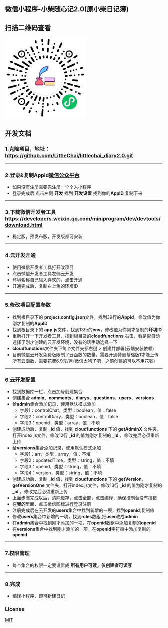 ## 微信小程序-小柴随心记2.0(原小柴日记簿)

## 扫描二维码查看 
![小柴随心记二维码](./image.jpg)

## 开发文档

### 1.克隆项目，地址： https://github.com/LittleChai/littlechai_diary2.0.git

---

### 2.登录&复制AppId[微信公众平台](https://mp.weixin.qq.com)
+ 如果没有注册需要先注册一个个人小程序
+ 登录完成后 点击左侧 **开发** 找到 **开发设置** 找到你的**AppID** 复制下来

---

### 3.下载微信开发者工具 https://developers.weixin.qq.com/miniprogram/dev/devtools/download.html
+ 稳定版，预发布版，开发版都可安装

---

### 4.云开发开通
+ 使用微信开发者工具打开改项目
+ 点击微信开发者工具左侧云开发
+ 环境名称自己输入喜欢的，点击开通
+ 开通完成后，复制右上角的环境ID

---

### 5.修改项目配置参数
+ 找到根目录下的 **project.config.json**文件，找到39行的**Appid**，修改值为你刚才复制的**AppID**
+ 找到根目录下的 **app.js**文件，找到13行的**env**，修改值为你刚才复制的**环境ID**
+ 重新打开一下开发者工具，找到根目录的**cloudfunctions**,右击，看是否自动选择了刚才创建的云开发环境，没有的话手动选择一下
+ **cloudfunctions**文件夹下每个文件夹都右键 > 创建并部署(云端安装依赖)
+ 目前微信云开发免费版限制了云函数的数量，需要开通特惠基础版1才能上传所有云函数，需要花费6.9元/月(微信太狗了吧，之前创建的可以不用花钱)

---

### 6.云开发配置
+ 找到数据库一栏，点击加号创建集合
+ 创建集合 **admin**、**comments**、**diarys**、**questions**、**users**、**versions**
+ 给**admin**集合添加记录，使用默认模式添加
   + 字段1：controlChat，类型：boolean，值：false
   + 字段2：controlDiary，类型：boolean，值：false
   + 字段3：openid，类型：array，值：不填
+ 创建成功后，复制 **_id** 值，找到 **cloudfunctions** 下的 **getAdminX** 文件夹，打开index.js文件，修改12行 **_id** 的值为刚才复制的 **_id** ，修改完后必须重新上传
+ 给**versions**集合添加记录，使用默认模式添加
   + 字段1：arr，类型：array，值：不填
   + 字段2：updatedTime，类型：string，值：不填
   + 字段3：openid，类型：string，值：不填
   + 字段4：version，类型：string，值：不填
+ 创建成功后，复制 **_id** 值，找到 **cloudfunctions** 下的 **getVersion**，**getVersionOne** 文件夹，打开index.js文件，修改13行 **_id** 的值为刚才复制的 **_id** ，修改完后必须重新上传
+ 上面步骤完成以后，清除缓存，点击全部，点击编译，确保控制台没有报错
+ 在**我的**里面，点击微信图标进行登录注册
+ 注册完成后在云开发的**users**集合中找到新增的一项，找到**openid**,复制值
+ 修改**users**集合中新增的一项，找到**roles**数组,把**user**改成**admin**
+ 在**admin**集合中找到刚才添加的一项，在**openid**数组中添加复制的**openid**
+ 在**versions**集合中找到刚才添加的一项，在**openid**字符串中添加复制的**openid**
---   

### 7.权限管理
   + 每个集合的权限一定要设置成 **所有用户可读，仅创建者可读写**

---   

### 8.完成
   + 编译小程序，即可新建日记   


### License

[MIT](LICENSE)

